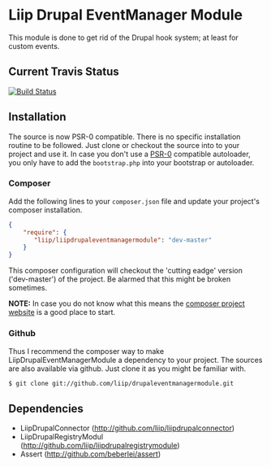 # Liip Drupal EventManager Module
This module is done to get rid of the Drupal hook system; at least for custom events.


## Current Travis Status

[![Build Status](https://travis-ci.org/liip/LiipDrupalEventManagerModule.png?branch=master)](https://travis-ci.org/liip/LiipDrupalEventManagerModule)

## Installation
The source is now PSR-0 compatible. There is no specific installation routine to be followed. Just clone or checkout the source into to your project
and use it.
In case you don't use a [PSR-0](https://github.com/php-fig/fig-standards/blob/master/accepted/PSR-0.md) compatible autoloader, you only have to add the `bootstrap.php` into your bootstrap or
autoloader.

### Composer
Add the following lines to your `composer.json` file and update your project's composer installation.

```json
{
    "require": {
       "liip/liipdrupaleventmanagermodule": "dev-master"
    }
}
```

This composer configuration will checkout the 'cutting eadge' version ('dev-master') of the project. Be alarmed that this might be broken sometimes.


**NOTE:**
In case you do not know what this means the [composer project website](http://getcomposer.org) is a good place to start.


### Github
Thus I recommend the composer way to make LiipDrupalEventManagerModule a dependency to your project.
The sources are also available via github. Just clone it as you might be familiar with.

```bash
$ git clone git://github.com/liip/drupaleventmanagermodule.git
```

## Dependencies

- LiipDrupalConnector (http://github.com/liip/liipdrupalconnector)
- LiipDrupalRegistryModul (http://github.com/liip/liipdrupalregistrymodule)
- Assert (http://github.com/beberlei/assert)

##
